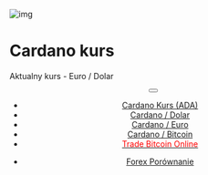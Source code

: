 ﻿<div class="jumbotron" markdown="1">

![img]({{img-url}}cardano.png)

# Cardano kurs

Aktualny kurs - Euro / Dolar

</div>
<header class="navbar navbar-static-top navbar-inverse navbar-sticky" id="top" role="banner">
  <div class="container">
    <div class="navbar-header">
      <button class="navbar-toggle collapsed" type="button" data-toggle="collapse" data-target=".navbar-collapse">
        <span class="icon-bar"></span>
        <span class="icon-bar"></span>
        <span class="icon-bar"></span>
      </button>
    </div>
    <nav class="navbar-collapse collapse" role="navigation" style="height: 1px;" id="scrollpsy">
      <ul class="nav navbar-nav">
        <li class="active">
          <a href="#top"><span class="hidden-sm">Cardano  Kurs (ADA)</span></a>
        </li>
        <li>
          <a href="#section-1">Cardano / Dolar</a>
        </li>
                <li>
          <a href="#section-1">Cardano / Euro</a>
        </li>
        <li>
          <a href="#section-2">Cardano / Bitcoin</a>
        </li>
           <li>
          <a href="http://blog.forexsrovnavac.cz/plus500.pl"><span style="color: red;">Trade Bitcoin Online</span></a>
        </li>
        </ul>
      <ul class="nav navbar-nav navbar-right">
        <li>
          <a href="{{url}}">Forex <i class="fa fa-bar-chart-o"></i> Porównanie</a>
          </ul>
        </li>
      </ul>
    </nav>
  </div>
</header>